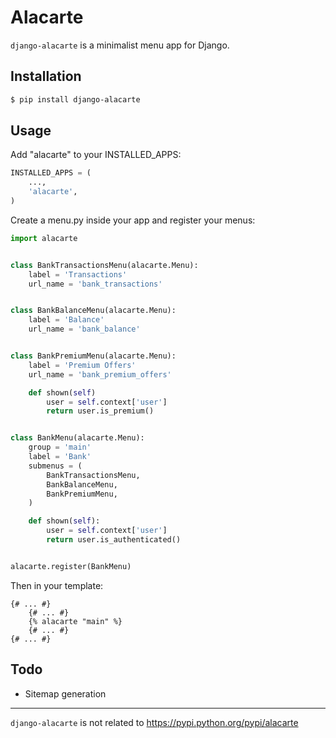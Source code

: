 Alacarte
========

`django-alacarte` is a minimalist menu app for Django.

## Installation

```bash
$ pip install django-alacarte
```

## Usage

Add "alacarte" to your INSTALLED_APPS:

```python
INSTALLED_APPS = (
	...,
	'alacarte',
)
```

Create a menu.py inside your app and register your menus:

```python
import alacarte


class BankTransactionsMenu(alacarte.Menu):
	label = 'Transactions'
	url_name = 'bank_transactions'


class BankBalanceMenu(alacarte.Menu):
	label = 'Balance'
	url_name = 'bank_balance'


class BankPremiumMenu(alacarte.Menu):
	label = 'Premium Offers'
	url_name = 'bank_premium_offers'

	def shown(self)
		user = self.context['user']
		return user.is_premium()


class BankMenu(alacarte.Menu):
	group = 'main'
	label = 'Bank'
	submenus = (
		BankTransactionsMenu,
		BankBalanceMenu,
		BankPremiumMenu,
	)

	def shown(self):
		user = self.context['user']
		return user.is_authenticated()


alacarte.register(BankMenu)
```

Then in your template:

```django
{# ... #}
	{# ... #}
	{% alacarte "main" %}
	{# ... #}
{# ... #}
```

## Todo

- Sitemap generation

-----

`django-alacarte` is not related to https://pypi.python.org/pypi/alacarte


